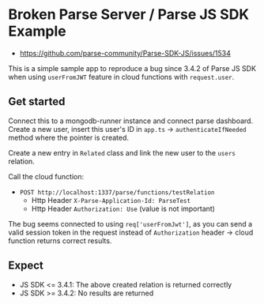 # Broken Parse Server / Parse JS SDK Example

* https://github.com/parse-community/Parse-SDK-JS/issues/1534

This is a simple sample app to reproduce a bug since 3.4.2 of Parse JS SDK when using `userFromJWT` feature in cloud functions with `request.user`.

## Get started

Connect this to a mongodb-runner instance and connect parse dashboard. Create a new user, insert this user's ID in `app.ts` -> `authenticateIfNeeded` method where the pointer is created.

Create a new entry in `Related` class and link the new user to the `users` relation.

Call the cloud function:

* `POST http://localhost:1337/parse/functions/testRelation`
  * Http Header `X-Parse-Application-Id: ParseTest`
  * Http Header `Authorization: Use` (value is not important)

The bug seems connected to using `req['userFromJwt']`, as you can send a valid session token in the request instead of `Authorization` header -> cloud function returns correct results.

## Expect

* JS SDK <= 3.4.1: The above created relation is returned correctly
* JS SDK >= 3.4.2: No results are returned